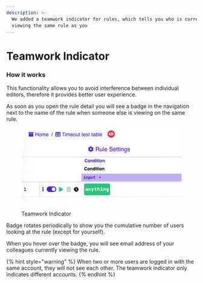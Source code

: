 ```yaml
---
description: >-
  We added a teamwork indicator for rules, which tells you who is currently
  viewing the same rule as you
---
```


# Teamwork Indicator

### How it works

This functionality allows you to avoid interference between individual editors, therefore it provides better user experience.

As soon as you open the rule detail you will see a badge in the navigation next to the name of the rule when someone else is viewing on the same rule.

<figure><img src="../../.gitbook/assets/ezgif.com-optimize (1).gif" alt=""><figcaption><p>Teamwork Indicator</p></figcaption></figure>

Badge rotates periodically to show you the cumulative number of users looking at the rule (except for yourself).

When you hover over the badge, you will see email address of your colleagues currently viewing the rule.

{% hint style="warning" %}
When two or more users are logged in with the same account, they will not see each other. The teamwork indicator only indicates different accounts.
{% endhint %}

